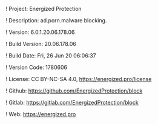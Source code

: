 ! Project: Energized Protection

! Description: ad.porn.malware blocking.

! Version: 6.0.1.20.06.178.06

! Build Version: 20.06.178.06

! Build Date: Fri, 26 Jun 20 06:06:37

! Version Code: 1780606

! License: CC BY-NC-SA 4.0, https://energized.pro/license

! Github: https://github.com/EnergizedProtection/block

! Gitlab: https://gitlab.com/EnergizedProtection/block


! Web: https://energized.pro
